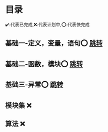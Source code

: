 # 目录
:heavy_check_mark::代表已完成,:x::代表计划中,:o::代表快完成
## 基础一-定义，变量，语句:o: [跳转](https://github.com/3114aaa/Python-1)

## 基础二-函数，模块:o: [跳转](https://github.com/3114aaa/Python-2)

## 基础三-异常:o: [跳转](https://github.com/3114aaa/Python-3)

## 模块集 :x:

## 算法 :x:
